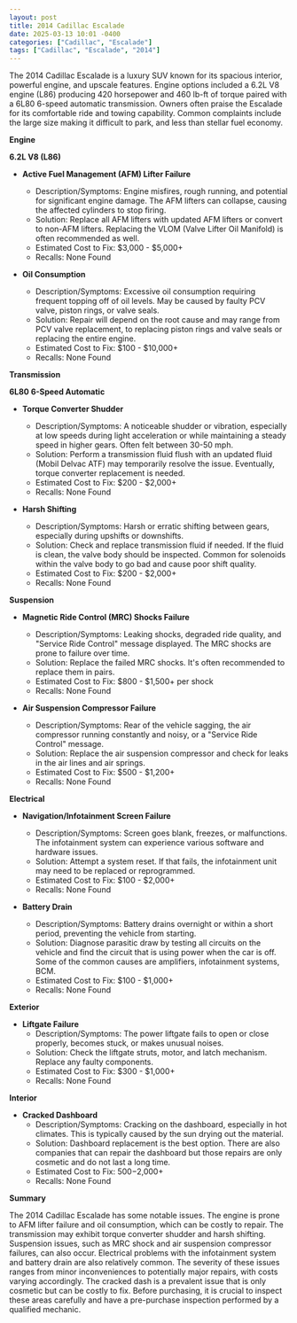 ```yaml
---
layout: post
title: 2014 Cadillac Escalade
date: 2025-03-13 10:01 -0400
categories: ["Cadillac", "Escalade"]
tags: ["Cadillac", "Escalade", "2014"]
---
```

The 2014 Cadillac Escalade is a luxury SUV known for its spacious interior, powerful engine, and upscale features. Engine options included a 6.2L V8 engine (L86) producing 420 horsepower and 460 lb-ft of torque paired with a 6L80 6-speed automatic transmission. Owners often praise the Escalade for its comfortable ride and towing capability. Common complaints include the large size making it difficult to park, and less than stellar fuel economy.

**Engine**

**6.2L V8 (L86)**

*   **Active Fuel Management (AFM) Lifter Failure**
    *   Description/Symptoms: Engine misfires, rough running, and potential for significant engine damage. The AFM lifters can collapse, causing the affected cylinders to stop firing.
    *   Solution: Replace all AFM lifters with updated AFM lifters or convert to non-AFM lifters. Replacing the VLOM (Valve Lifter Oil Manifold) is often recommended as well.
    *   Estimated Cost to Fix: $3,000 - $5,000+
    *   Recalls: None Found

*   **Oil Consumption**
    *   Description/Symptoms: Excessive oil consumption requiring frequent topping off of oil levels. May be caused by faulty PCV valve, piston rings, or valve seals.
    *   Solution: Repair will depend on the root cause and may range from PCV valve replacement, to replacing piston rings and valve seals or replacing the entire engine.
    *   Estimated Cost to Fix: $100 - $10,000+
    *   Recalls: None Found

**Transmission**

**6L80 6-Speed Automatic**

*   **Torque Converter Shudder**
    *   Description/Symptoms: A noticeable shudder or vibration, especially at low speeds during light acceleration or while maintaining a steady speed in higher gears. Often felt between 30-50 mph.
    *   Solution: Perform a transmission fluid flush with an updated fluid (Mobil Delvac ATF) may temporarily resolve the issue. Eventually, torque converter replacement is needed.
    *   Estimated Cost to Fix: $200 - $2,000+
    *   Recalls: None Found

*   **Harsh Shifting**
    *   Description/Symptoms: Harsh or erratic shifting between gears, especially during upshifts or downshifts.
    *   Solution: Check and replace transmission fluid if needed. If the fluid is clean, the valve body should be inspected. Common for solenoids within the valve body to go bad and cause poor shift quality.
    *   Estimated Cost to Fix: $200 - $2,000+
    *   Recalls: None Found

**Suspension**

*   **Magnetic Ride Control (MRC) Shocks Failure**
    *   Description/Symptoms: Leaking shocks, degraded ride quality, and "Service Ride Control" message displayed. The MRC shocks are prone to failure over time.
    *   Solution: Replace the failed MRC shocks. It's often recommended to replace them in pairs.
    *   Estimated Cost to Fix: $800 - $1,500+ per shock
    *   Recalls: None Found

*   **Air Suspension Compressor Failure**
    *   Description/Symptoms: Rear of the vehicle sagging, the air compressor running constantly and noisy, or a "Service Ride Control" message.
    *   Solution: Replace the air suspension compressor and check for leaks in the air lines and air springs.
    *   Estimated Cost to Fix: $500 - $1,200+
    *   Recalls: None Found

**Electrical**

*   **Navigation/Infotainment Screen Failure**
    *   Description/Symptoms: Screen goes blank, freezes, or malfunctions. The infotainment system can experience various software and hardware issues.
    *   Solution: Attempt a system reset. If that fails, the infotainment unit may need to be replaced or reprogrammed.
    *   Estimated Cost to Fix: $100 - $2,000+
    *   Recalls: None Found

*   **Battery Drain**
    *   Description/Symptoms: Battery drains overnight or within a short period, preventing the vehicle from starting.
    *   Solution: Diagnose parasitic draw by testing all circuits on the vehicle and find the circuit that is using power when the car is off. Some of the common causes are amplifiers, infotainment systems, BCM.
    *   Estimated Cost to Fix: $100 - $1,000+
    *   Recalls: None Found

**Exterior**

*   **Liftgate Failure**
    *   Description/Symptoms: The power liftgate fails to open or close properly, becomes stuck, or makes unusual noises.
    *   Solution: Check the liftgate struts, motor, and latch mechanism. Replace any faulty components.
    *   Estimated Cost to Fix: $300 - $1,000+
    *   Recalls: None Found

**Interior**

*   **Cracked Dashboard**
    * Description/Symptoms: Cracking on the dashboard, especially in hot climates. This is typically caused by the sun drying out the material.
    * Solution: Dashboard replacement is the best option. There are also companies that can repair the dashboard but those repairs are only cosmetic and do not last a long time.
    * Estimated Cost to Fix: $500-$2,000+
    * Recalls: None Found

**Summary**

The 2014 Cadillac Escalade has some notable issues. The engine is prone to AFM lifter failure and oil consumption, which can be costly to repair. The transmission may exhibit torque converter shudder and harsh shifting. Suspension issues, such as MRC shock and air suspension compressor failures, can also occur. Electrical problems with the infotainment system and battery drain are also relatively common. The severity of these issues ranges from minor inconveniences to potentially major repairs, with costs varying accordingly. The cracked dash is a prevalent issue that is only cosmetic but can be costly to fix. Before purchasing, it is crucial to inspect these areas carefully and have a pre-purchase inspection performed by a qualified mechanic.

